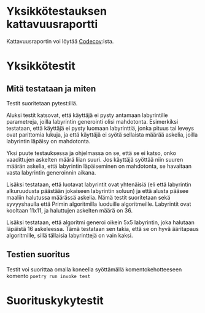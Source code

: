 # Yksikkötestauksen kattavuusraportti

Kattavuusraportin voi löytää [Codecov](https://app.codecov.io/gh/sonicsasha/tiralabra):ista.

# Yksikkötestit
## Mitä testataan ja miten

Testit suoritetaan pytest:illä.

Aluksi testit katsovat, että käyttäjä ei pysty antamaan labyrintille parametreja, joilla labyrintin generointi olisi mahdotonta. Esimerkiksi testataan, että käyttäjä ei pysty luomaan labyrinttiä, jonka pituus tai leveys ovat parittomia lukuja, ja että käyttäjä ei syötä sellaista määrää askelia, joilla labyrintin läpäisy on mahdotonta.

Yksi puute testauksessa ja ohjelmassa on se, että se ei katso, onko vaadittujen askelten määrä liian suuri. Jos käyttäjä syöttää niin suuren määrän askelia, että labyrintin läpäiseminen on mahdotonta, se havaitaan vasta labyrintin generoinnin aikana.

Lisäksi testataan, että luotavat labyrintit ovat yhtenäisiä (eli että labyrintin alkuruudusta päästään jokaiseen labyrintin soluun) ja että alusta pääsee maaliin halutussa määrässä askelia. Nämä testit suoritetaan sekä syvyyshaulla että Primin algoritmilla luoduille algoritmeille. Labyrintit ovat kooltaan 11x11, ja haluttujen askelten määrä on 36.

Lisäksi testataan, että algoritmi generoi oikein 5x5 labyrintin, joka halutaan läpäistä 16 askeleessa. Tämä testataan sen takia, että se on hyvä ääritapaus algoritmille, sillä tällaisia labyrinttejä on vain kaksi.

## Testien suoritus

Testit voi suorittaa omalla koneella syöttämällä komentokehotteeseen komento 
`poetry run invoke test`

# Suorituskykytestit
